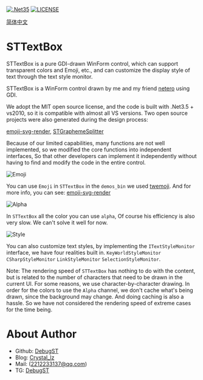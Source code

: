 [![.Net35](https://img.shields.io/badge/DotNet-3.5-blue)](https://www.microsoft.com/zh-cn/download/details.aspx?id=25150)
[![LICENSE](https://img.shields.io/badge/License-MIT-green)](https://github.com/DebugST/STNodeEditor/blob/main/LICENSE)

[简体中文](./README.CN.md)

# STTextBox
STTextBox is a pure GDI-drawn WinForm control, which can support transparent colors and Emoji, etc., and can customize the display style of text through the text style monitor.

STTextBox is a WinForm control drawn by me and my friend [netero](https://github.com/0x54164) using GDI.

We adopt the MIT open source license, and the code is built with .Net3.5 + vs2010, 
so it is compatible with almost all VS versions.
Two open source projects were also generated during the design process:

[emoji-svg-render](https://github.com/DebugST/emoji-svg-render), 
[STGraphemeSplitter](https://github.com/DebugST/STGraphemeSplitter)
    
Because of our limited capabilities, many functions are not well implemented, 
so we modified the core functions into independent interfaces,
So that other developers can implement it independently 
without having to find and modify the code in the entire control.

![Emoji](https://s3.bmp.ovh/imgs/2022/08/01/870c128600fcaf5b.png)

You can use `Emoji` in `STTextBox` in the `demos_bin` we used [twemoji](https://github.com/twitter/twemoji).
And for more info, you can see: [emoji-svg-render](https://github.com/DebugST/emoji-svg-render)

![Alpha](https://s3.bmp.ovh/imgs/2022/08/01/9adb88ed6966ba5b.png)

In `STTextBox` all the color you can use `alpha`, Of course his efficiency is also very slow. We can't solve it well for now.

![Style](https://s3.bmp.ovh/imgs/2022/08/01/d18e93176e4a4e48.png)

You can also customize text styles, by implementing the `ITextStyleMonitor` interface, we have four realities built in.
`KeyWorldStyleMonitor` `CSharpStyleMonitor` `LinkStyleMonitor` `SelectionStyleMonitor`.

Note: The rendering speed of `STTextBox` has nothing to do with the content, 
but is related to the number of characters that need to be drawn in the current UI. 
For some reasons, we use character-by-character drawing.
In order for the colors to use the `Alpha` channel, we don't cache what's being drawn, 
since the background may change. And doing caching is also a hassle.
So we have not considered the rendering speed of extreme cases for the time being.

# About Author
* Github: [DebugST](https://github.com/DebugST/)
* Blog: [Crystal_lz](http://st233.com)
* Mail: (2212233137@qq.com)
* TG: [DebugST](t.me/DebugST)